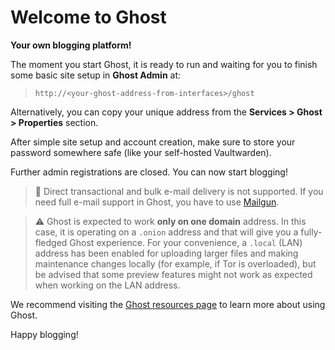 # Welcome to Ghost
**Your own blogging platform!**

The moment you start Ghost, it is ready to run and waiting for you to finish some basic site setup in **Ghost Admin** at:
> `http://<your-ghost-address-from-interfaces>/ghost`

Alternatively, you can copy your unique address from the **Services > Ghost > Properties** section.

After simple site setup and account creation, make sure to store your password somewhere safe (like your self-hosted Vaultwarden).

Further admin registrations are closed. You can now start blogging!

>📧 Direct transactional and bulk e-mail delivery is not supported. If you need full e-mail support in Ghost, you have to use [Mailgun](https://ghost.org/docs/faq/mailgun-newsletters/).

>⚠️ Ghost is expected to work **only on one domain** address. In this case, it is operating on a `.onion` address and that will give you a fully-fledged Ghost experience. For your convenience, a `.local` (LAN) address has been enabled for uploading larger files and making maintenance changes locally (for example, if Tor is overloaded), but be advised that some preview features might not work as expected when working on the LAN address.

We recommend visiting the [Ghost resources page](https://ghost.org/resources) to learn more about using Ghost.

Happy blogging!
